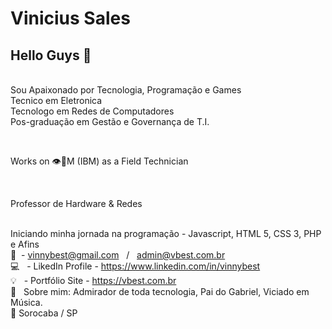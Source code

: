 
# Vinicius Sales

## Hello Guys 👋
 <br/>Sou Apaixonado por Tecnologia, Programação e Games
 <br/>Tecnico em Eletronica
 <br/>Tecnologo em Redes de Computadores
 <br/>Pos-graduação em Gestão e Governança de T.I.
 

 <br/> <p>Works on 👁️🐝M (IBM) as a Field Technician <p>
 <br/> <p> Professor de Hardware & Redes <p>
 <br/> Iniciando minha jornada na programação - Javascript, HTML 5, CSS 3, PHP e Afins
 <br/> :e-mail:&nbsp; - vinnybest@gmail.com &nbsp; / &nbsp; admin@vbest.com.br
 <br/> :computer: &nbsp; - LikedIn Profile - https://www.linkedin.com/in/vinnybest
 <br/> :bulb: &nbsp; - Portfólio Site - https://vbest.com.br
 <br/> 💬  &nbsp; Sobre mim: Admirador de toda tecnologia, Pai do Gabriel, Viciado em Música.
 <br/> :city_sunrise: Sorocaba / SP
 
